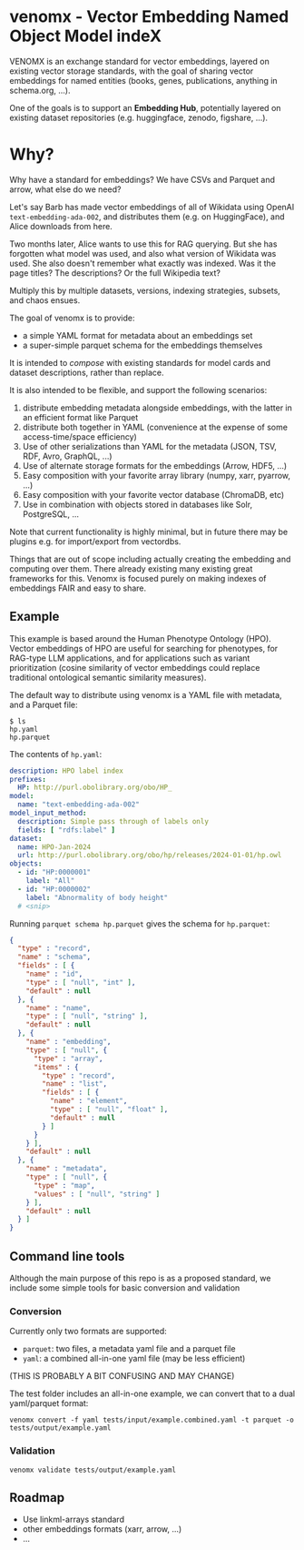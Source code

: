 # venomx - Vector Embedding Named Object Model indeX

VENOMX is an exchange standard for vector embeddings, layered on existing vector storage standards,
with the goal of sharing vector embeddings for named entities (books, genes, publications, anything
in schema.org, ...).

One of the goals is to support an **Embedding Hub**, potentially layered on existing dataset
repositories (e.g. huggingface, zenodo, figshare, ...).

# Why?

Why have a standard for embeddings? We have CSVs and Parquet and arrow, what else do we need?

Let's say Barb has made vector embeddings of all of Wikidata using OpenAI `text-embedding-ada-002`,
and distributes them (e.g. on HuggingFace), and Alice downloads from here.

Two months later, Alice wants to use this for RAG querying. But she has
forgotten what model was used, and also what version of Wikidata was used. She also doesn't remember
what exactly was indexed. Was it the page titles? The descriptions? Or the full Wikipedia text?

Multiply this by multiple datasets, versions, indexing strategies, subsets, and chaos ensues.

The goal of venomx is to provide:

- a simple YAML format for metadata about an embeddings set
- a super-simple parquet schema for the embeddings themselves

It is intended to *compose* with existing standards for model cards and dataset descriptions,
rather than replace.

It is also intended to be flexible, and support the following scenarios:

1. distribute embedding metadata alongside embeddings, with the latter in an efficient format like Parquet
2. distribute both together in YAML (convenience at the expense of some access-time/space efficiency)
3. Use of other serializations than YAML for the metadata (JSON, TSV, RDF, Avro, GraphQL, ...)
4. Use of alternate storage formats for the embeddings (Arrow, HDF5, ...)
5. Easy composition with your favorite array library (numpy, xarr, pyarrow, ...)
6. Easy composition with your favorite vector database (ChromaDB, etc)
7. Use in combination with objects stored in databases like Solr, PostgreSQL, ...

Note that current functionality is highly minimal, but in future there may be
plugins e.g. for import/export from vectordbs.

Things that are out of scope including actually creating the embedding and computing over them.
There already existing many existing great frameworks for this. Venomx is focused purely on making
indexes of embeddings FAIR and easy to share.

## Example

This example is based around the Human Phenotype Ontology (HPO). Vector embeddings of HPO
are useful for searching for phenotypes, for RAG-type LLM applications, and for applications
such as variant prioritization (cosine similarity of vector embeddings could replace
traditional ontological semantic similarity measures).

The default way to distribute using venomx is a YAML file with metadata, and a Parquet file:

```
$ ls
hp.yaml
hp.parquet
```

The contents of `hp.yaml`:

```yaml
description: HPO label index
prefixes:
  HP: http://purl.obolibrary.org/obo/HP_
model:
  name: "text-embedding-ada-002"
model_input_method:
  description: Simple pass through of labels only
  fields: [ "rdfs:label" ]
dataset:
  name: HPO-Jan-2024
  url: http://purl.obolibrary.org/obo/hp/releases/2024-01-01/hp.owl
objects:
  - id: "HP:0000001"
    label: "All"
  - id: "HP:0000002"
    label: "Abnormality of body height"
  # <snip>
```

Running `parquet schema hp.parquet`
gives the schema for `hp.parquet`:

```json
{
  "type" : "record",
  "name" : "schema",
  "fields" : [ {
    "name" : "id",
    "type" : [ "null", "int" ],
    "default" : null
  }, {
    "name" : "name",
    "type" : [ "null", "string" ],
    "default" : null
  }, {
    "name" : "embedding",
    "type" : [ "null", {
      "type" : "array",
      "items" : {
        "type" : "record",
        "name" : "list",
        "fields" : [ {
          "name" : "element",
          "type" : [ "null", "float" ],
          "default" : null
        } ]
      }
    } ],
    "default" : null
  }, {
    "name" : "metadata",
    "type" : [ "null", {
      "type" : "map",
      "values" : [ "null", "string" ]
    } ],
    "default" : null
  } ]
}
```

## Command line tools

Although the main purpose of this repo is as a proposed standard, we
include some simple tools for basic conversion and validation

### Conversion

Currently only two formats are supported:

- `parquet`: two files, a metadata yaml file and a parquet file
- `yaml`: a combined all-in-one yaml file (may be less efficient)

(THIS IS PROBABLY A BIT CONFUSING AND MAY CHANGE)

The test folder includes an all-in-one example, we can convert that to a dual yaml/parquet format:

```
venomx convert -f yaml tests/input/example.combined.yaml -t parquet -o tests/output/example.yaml
```

### Validation

```
venomx validate tests/output/example.yaml
```

## Roadmap

- Use linkml-arrays standard
- other embeddings formats (xarr, arrow, ...)
- ...